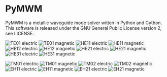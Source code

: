 # PyMWM
PyMWM is a metallic waveguide mode solver witten in Python and Cython.  
This software is released under the GNU General Public License version 2,
see LICENSE.

![TE01 electric](https://github.com/mnishida/PyMWM/wiki/images/TE01_electric.png)
![TE01 magnetic](https://github.com/mnishida/PyMWM/wiki/images/TE01_magnetic.png)
![HE11 electric](https://github.com/mnishida/PyMWM/wiki/images/HE11_electric.png)
![HE11 magnetic](https://github.com/mnishida/PyMWM/wiki/images/HE11_magnetic.png)
![HE12 electric](https://github.com/mnishida/PyMWM/wiki/images/HE12_electric.png)
![HE12 magnetic](https://github.com/mnishida/PyMWM/wiki/images/HE12_magnetic.png)
![HE21 electric](https://github.com/mnishida/PyMWM/wiki/images/HE21_electric.png)
![HE21 magnetic](https://github.com/mnishida/PyMWM/wiki/images/HE21_magnetic.png)
![HE31 electric](https://github.com/mnishida/PyMWM/wiki/images/HE31_electric.png)
![HE31 magnetic](https://github.com/mnishida/PyMWM/wiki/images/HE31_magnetic.png)

![TM01 electric](https://github.com/mnishida/PyMWM/wiki/images/TM01_electric.png)
![TM01 magnetic](https://github.com/mnishida/PyMWM/wiki/images/TM01_magnetic.png)
![TM02 electric](https://github.com/mnishida/PyMWM/wiki/images/TM02_electric.png)
![TM02 magnetic](https://github.com/mnishida/PyMWM/wiki/images/TM02_magnetic.png)
![EH11 electric](https://github.com/mnishida/PyMWM/wiki/images/EH11_electric.png)
![EH11 magnetic](https://github.com/mnishida/PyMWM/wiki/images/EH11_magnetic.png)
![EH21 electric](https://github.com/mnishida/PyMWM/wiki/images/EH21_electric.png)
![EH21 magnetic](https://github.com/mnishida/PyMWM/wiki/images/EH21_magnetic.png)
